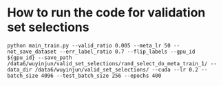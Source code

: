 # How to run the code for validation set selections

```
python main_train.py --valid_ratio 0.005 --meta_lr 50 --not_save_dataset --err_label_ratio 0.7 --flip_labels --gpu_id ${gpu_id} --save_path /data6/wuyinjun/valid_set_selections/rand_select_do_meta_train_1/ --data_dir /data6/wuyinjun/valid_set_selections/ --cuda --lr 0.2 --batch_size 4096 --test_batch_size 256 --epochs 400
```

